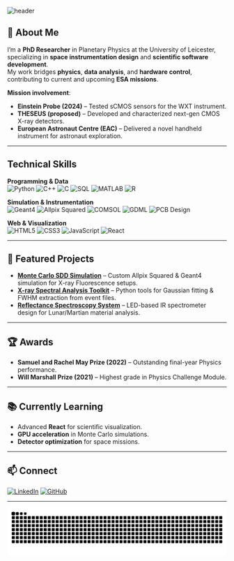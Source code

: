 <!-- ![header](https://capsule-render.vercel.app/api?text=Hi%20,%20my%20name%20is%20Conan!&animation=fadeIn&type=waving&color=gradient&height=100)

- I’m currently working on developing a Monte Carlo simulation of a Silicon Drift Detector in a typical X-ray Fluorescence Setup with an X-ray Tube using Allpix Squared and Geant4. 

- I’m currently learning

- How to reach me: [LinkedIn](http://linkedin.com/in/conanmurgatroyd/)

- Pronouns: he/him

- Fun fact: 
- 
![Snake animation](https://github.com/ConanMurg/ConanMurg/blob/output/github-contribution-grid-snake.svg) -->


![header](https://capsule-render.vercel.app/api?text=Hi%20,%20I'm%20Conan!&animation=fadeIn&type=waving&color=gradient&height=100)

## 🌌 About Me
I’m a **PhD Researcher** in Planetary Physics at the University of Leicester, specializing in **space instrumentation design** and **scientific software development**.  
My work bridges **physics**, **data analysis**, and **hardware control**, contributing to current and upcoming **ESA missions**.

**Mission involvement**:
- **Einstein Probe (2024)** – Tested sCMOS sensors for the WXT instrument.
- **THESEUS (proposed)** – Developed and characterized next-gen CMOS X-ray detectors.
- **European Astronaut Centre (EAC)** – Delivered a novel handheld instrument for astronaut exploration.

---

## Technical Skills
**Programming & Data**  
![Python](https://img.shields.io/badge/Python-3776AB?style=for-the-badge&logo=python&logoColor=white)
![C++](https://img.shields.io/badge/C++-00599C?style=for-the-badge&logo=cplusplus&logoColor=white)
![C](https://img.shields.io/badge/C-00599C?style=for-the-badge&logo=c&logoColor=white)
![SQL](https://img.shields.io/badge/SQL-4479A1?style=for-the-badge&logo=postgresql&logoColor=white)
![MATLAB](https://img.shields.io/badge/MATLAB-0076A8?style=for-the-badge&logo=mathworks&logoColor=white)
![R](https://img.shields.io/badge/R-276DC3?style=for-the-badge&logo=r&logoColor=white)

**Simulation & Instrumentation**  
![Geant4](https://img.shields.io/badge/Geant4-2E4A62?style=for-the-badge)
![Allpix Squared](https://img.shields.io/badge/Allpix%20Squared-4B0082?style=for-the-badge)
![COMSOL](https://img.shields.io/badge/COMSOL-1E90FF?style=for-the-badge)
![GDML](https://img.shields.io/badge/GDML-228B22?style=for-the-badge)
![PCB Design](https://img.shields.io/badge/PCB%20Design-OrCAD%20%7C%20EasyEDA-blue?style=for-the-badge)

**Web & Visualization**  
![HTML5](https://img.shields.io/badge/HTML5-E34F26?style=for-the-badge&logo=html5&logoColor=white)
![CSS3](https://img.shields.io/badge/CSS3-1572B6?style=for-the-badge&logo=css3&logoColor=white)
![JavaScript](https://img.shields.io/badge/JavaScript-F7DF1E?style=for-the-badge&logo=javascript&logoColor=black)
![React](https://img.shields.io/badge/React-20232A?style=for-the-badge&logo=react&logoColor=61DAFB)

---

## 🚀 Featured Projects
- **[Monte Carlo SDD Simulation](https://github.com/ConanMurg/sdd-simulation)** – Custom Allpix Squared & Geant4 simulation for X-ray Fluorescence setups.
- **[X-ray Spectral Analysis Toolkit](https://github.com/ConanMurg/xray-spectrum-analysis)** – Python tools for Gaussian fitting & FWHM extraction from event files.
- **[Reflectance Spectroscopy System](https://github.com/ConanMurg/reflectance-spectroscopy)** – LED-based IR spectrometer design for Lunar/Martian material analysis.

---

## 🏆 Awards
- **Samuel and Rachel May Prize (2022)** – Outstanding final-year Physics performance.
- **Will Marshall Prize (2021)** – Highest grade in Physics Challenge Module.

---

## 📚 Currently Learning
- Advanced **React** for scientific visualization.
- **GPU acceleration** in Monte Carlo simulations.
- **Detector optimization** for space missions.

---

## 📫 Connect
[![LinkedIn](https://img.shields.io/badge/LinkedIn-0077B5?style=for-the-badge&logo=linkedin&logoColor=white)](http://linkedin.com/in/conanmurgatroyd/)
[![GitHub](https://img.shields.io/badge/GitHub-181717?style=for-the-badge&logo=github&logoColor=white)](https://github.com/ConanMurg)

---

![Snake animation](https://github.com/ConanMurg/ConanMurg/blob/output/github-contribution-grid-snake.svg)
